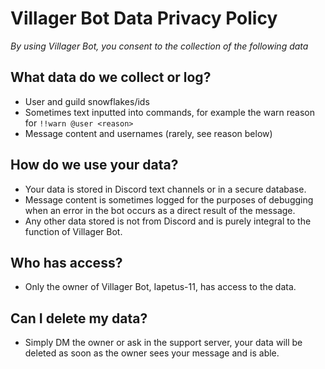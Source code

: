 # Villager Bot Data Privacy Policy
*By using Villager Bot, you consent to the collection of the following data*
## What data do we collect or log?
- User and guild snowflakes/ids
- Sometimes text inputted into commands, for example the warn reason for `!!warn @user <reason>`
- Message content and usernames (rarely, see reason below)
## How do we use your data?
- Your data is stored in Discord text channels or in a secure database.
- Message content is sometimes logged for the purposes of debugging when an error in the bot occurs as a direct result of the message.
- Any other data stored is not from Discord and is purely integral to the function of Villager Bot.
## Who has access?
- Only the owner of Villager Bot, Iapetus-11, has access to the data.
## Can I delete my data?
- Simply DM the owner or ask in the support server, your data will be deleted as soon as the owner sees your message and is able.
